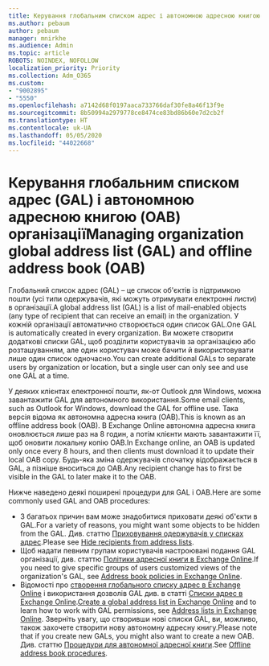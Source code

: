 ```yaml
---
title: Керування глобальним списком адрес і автономною адресною книгою організації
ms.author: pebaum
author: pebaum
manager: mnirkhe
ms.audience: Admin
ms.topic: article
ROBOTS: NOINDEX, NOFOLLOW
localization_priority: Priority
ms.collection: Adm_O365
ms.custom:
- "9002895"
- "5550"
ms.openlocfilehash: a7142d68f0197aaca733766daf30fe8a46f13f9e
ms.sourcegitcommit: 8b50994a2979778ce8474ce83bd86b60e7d2cb2f
ms.translationtype: HT
ms.contentlocale: uk-UA
ms.lasthandoff: 05/05/2020
ms.locfileid: "44022668"
---
```

# <a name="managing-organization-global-address-list-gal-and-offline-address-book-oab"></a><span data-ttu-id="b9611-102">Керування глобальним списком адрес (GAL) і автономною адресною книгою (OAB) організації</span><span class="sxs-lookup"><span data-stu-id="b9611-102">Managing organization global address list (GAL) and offline address book (OAB)</span></span>

<span data-ttu-id="b9611-103">Глобальний список адрес (GAL) – це список об'єктів із підтримкою пошти (усі типи одержувачів, які можуть отримувати електронні листи) в організації.</span><span class="sxs-lookup"><span data-stu-id="b9611-103">A global address list (GAL) is a list of mail-enabled objects (any type of recipient that can receive an email) in the organization.</span></span> <span data-ttu-id="b9611-104">У кожній організації автоматично створюється один список GAL.</span><span class="sxs-lookup"><span data-stu-id="b9611-104">One GAL is automatically created in every organization.</span></span> <span data-ttu-id="b9611-105">Ви можете створити додаткові списки GAL, щоб розділити користувачів за організацією або розташуванням, але один користувач може бачити й використовувати лише один список одночасно.</span><span class="sxs-lookup"><span data-stu-id="b9611-105">You can create additional GALs to separate users by organization or location, but a single user can only see and use one GAL at a time.</span></span>

<span data-ttu-id="b9611-106">У деяких клієнтах електронної пошти, як-от Outlook для Windows, можна завантажити GAL для автономного використання.</span><span class="sxs-lookup"><span data-stu-id="b9611-106">Some email clients, such as Outlook for Windows, download the GAL for offline use.</span></span> <span data-ttu-id="b9611-107">Така версія відома як автономна адресна книга (OAB).</span><span class="sxs-lookup"><span data-stu-id="b9611-107">This is known as an offline address book (OAB).</span></span> <span data-ttu-id="b9611-108">В Exchange Online автономна адресна книга оновлюється лише раз на 8 годин, а потім клієнти мають завантажити її, щоб оновити локальну копію OAB.</span><span class="sxs-lookup"><span data-stu-id="b9611-108">In Exchange online, an OAB is updated only once every 8 hours, and then clients must download it to update their local OAB copy.</span></span> <span data-ttu-id="b9611-109">Будь-яка зміна одержувачів спочатку відображається в GAL, а пізніше вноситься до OAB.</span><span class="sxs-lookup"><span data-stu-id="b9611-109">Any recipient change has to first be visible in the GAL to later make it to the OAB.</span></span>

<span data-ttu-id="b9611-110">Нижче наведено деякі поширені процедури для GAL і OAB.</span><span class="sxs-lookup"><span data-stu-id="b9611-110">Here are some commonly used GAL and OAB procedures:</span></span>

- <span data-ttu-id="b9611-111">З багатьох причин вам може знадобитися приховати деякі об'єкти в GAL.</span><span class="sxs-lookup"><span data-stu-id="b9611-111">For a variety of reasons, you might want some objects to be hidden from the GAL.</span></span> <span data-ttu-id="b9611-112">Див. статтю [Приховування одержувачів у списках адрес](https://docs.microsoft.com/exchange/address-books/address-lists/manage-address-lists#hide-recipients-from-address-lists).</span><span class="sxs-lookup"><span data-stu-id="b9611-112">Please see [Hide recipients from address lists](https://docs.microsoft.com/exchange/address-books/address-lists/manage-address-lists#hide-recipients-from-address-lists).</span></span>
- <span data-ttu-id="b9611-113">Щоб надати певним групам користувачів настроювані подання GAL організації, див. статтю [Політики адресної книги в Exchange Online](https://docs.microsoft.com/exchange/address-books/address-book-policies/address-book-policies).</span><span class="sxs-lookup"><span data-stu-id="b9611-113">If you need to give specific groups of users customized views of the organization's GAL, see [Address book policies in Exchange Online](https://docs.microsoft.com/exchange/address-books/address-book-policies/address-book-policies).</span></span>
- <span data-ttu-id="b9611-114">Відомості про [створення глобального списку адрес в Exchange Online](https://docs.microsoft.com/exchange/address-books/address-lists/create-global-address-list) і використання дозволів GAL див. в статті [Списки адрес в Exchange Online](https://docs.microsoft.com/exchange/address-books/address-lists/address-lists).</span><span class="sxs-lookup"><span data-stu-id="b9611-114">[Create a global address list in Exchange Online](https://docs.microsoft.com/exchange/address-books/address-lists/create-global-address-list) and to learn how to work with GAL permissions, see [Address lists in Exchange Online](https://docs.microsoft.com/exchange/address-books/address-lists/address-lists).</span></span> <span data-ttu-id="b9611-115">Зверніть увагу, що створивши нові списки GAL, ви, можливо, також захочете створити нову автономну адресну книгу.</span><span class="sxs-lookup"><span data-stu-id="b9611-115">Please note that if you create new GALs, you might also want to create a new OAB.</span></span> <span data-ttu-id="b9611-116">Див. статтю [Процедури для автономної адресної книги](https://docs.microsoft.com/exchange/address-books/offline-address-books/offline-address-book-procedures).</span><span class="sxs-lookup"><span data-stu-id="b9611-116">See [Offline address book procedures](https://docs.microsoft.com/exchange/address-books/offline-address-books/offline-address-book-procedures).</span></span>

